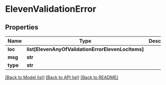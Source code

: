 # ElevenValidationError

## Properties
Name | Type | Description | Notes
------------ | ------------- | ------------- | -------------
**loc** | **list[ElevenAnyOfValidationErrorElevenLocItems]** |  | 
**msg** | **str** |  | 
**type** | **str** |  | 

[[Back to Model list]](../README.md#documentation-for-models) [[Back to API list]](../README.md#documentation-for-api-endpoints) [[Back to README]](../README.md)

